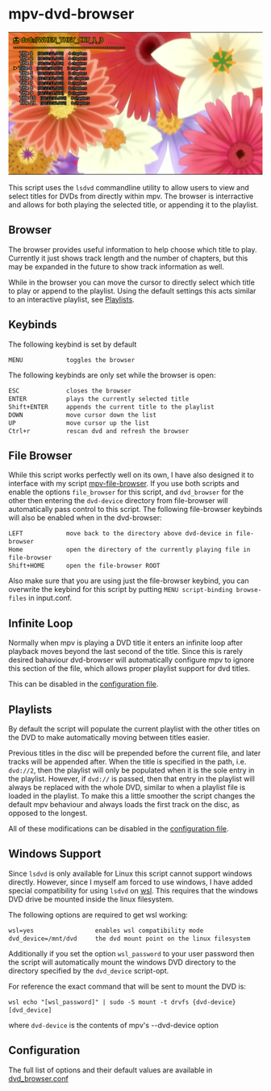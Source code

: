 # mpv-dvd-browser

![browser image](screenshots/browser.png)

This script uses the `lsdvd` commandline utility to allow users to view and select titles for DVDs from directly within mpv.
The browser is interractive and allows for both playing the selected title, or appending it to the playlist.

## Browser
The browser provides useful information to help choose which title to play.
Currently it just shows track length and the number of chapters, but this may be expanded in the future to show track information as well.

While in the browser you can move the cursor to directly select which title to play or append to the playlist. Using the default settings this acts similar to an interactive playlist, see [Playlists](#playlists).

## Keybinds
The following keybind is set by default

    MENU            toggles the browser

The following keybinds are only set while the browser is open:

    ESC             closes the browser
    ENTER           plays the currently selected title
    Shift+ENTER     appends the current title to the playlist
    DOWN            move cursor down the list
    UP              move cursor up the list
    Ctrl+r          rescan dvd and refresh the browser

## File Browser
While this script works perfectly well on its own, I have also designed it to interface with my script [mpv-file-browser](https://github.com/CogentRedTester/mpv-file-browser).
If you use both scripts and enable the options `file_browser` for this script, and `dvd_browser` for the other then entering the `dvd-device` directory from file-browser will automatically pass control to this script. The following file-browser keybinds will also be enabled when in the dvd-browser:

    LEFT            move back to the directory above dvd-device in file-browser
    Home            open the directory of the currently playing file in file-browser
    Shift+HOME      open the file-browser ROOT

Also make sure that you are using just the file-browser keybind, you can overwrite the keybind for this script by putting `MENU script-binding browse-files` in input.conf.

## Infinite Loop
Normally when mpv is playing a DVD title it enters an infinite loop after playback moves beyond the last second of the title.
Since this is rarely desired bahaviour dvd-browser will automatically configure mpv to ignore this section of the file, which allows proper playlist support for dvd titles.

This can be disabled in the [configuration file](dvd_browser.conf).

## Playlists
By default the script will populate the current playlist with the other titles on the DVD to make automatically moving between titles easier.

Previous titles in the disc will be prepended before the current file, and later tracks will be appended after.
When the title is specified in the path, i.e. `dvd://2`, then the playlist will only be populated when it is the sole entry in the playlist.
However, if `dvd://` is passed, then that entry in the playlist will always be replaced with the whole DVD, similar to when a playlist file is loaded in the playlist.
To make this a little smoother the script changes the default mpv behaviour and always loads the first track on the disc, as opposed to the longest.

All of these modifications can be disabled in the [configuration file](dvd_browser.conf).

## Windows Support
Since `lsdvd` is only available for Linux this script cannot support windows directly. However, since I myself am forced to use windows, I have added special compatibility for using `lsdvd` on [wsl](https://docs.microsoft.com/en-us/windows/wsl/about). This requires that the windows DVD drive be mounted inside the linux filesystem.

The following options are required to get wsl working:

    wsl=yes                 enables wsl compatibility mode
    dvd_device=/mnt/dvd     the dvd mount point on the linux filesystem

Additionally if you set the option `wsl_password` to your user password then the script will automatically mount the windows DVD directory
to the directory specified by the `dvd_device` script-opt.

For reference the exact command that will be sent to mount the DVD is:
    
    wsl echo "[wsl_password]" | sudo -S mount -t drvfs {dvd-device} [dvd_device]

where `dvd-device` is the contents of mpv's --dvd-device option

## Configuration
The full list of options and their default values are available in [dvd_browser.conf](dvd_browser.conf)
